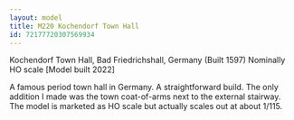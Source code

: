 ```yaml
---
layout: model
title: M220 Kochendorf Town Hall
id: 72177720307569934
---
```


Kochendorf Town Hall, Bad Friedrichshall, Germany (Built 1597)
Nominally HO scale [Model built 2022]

A famous period town hall in Germany. A straightforward build. The only addition I made was the town coat-of-arms next to the external stairway. The model is marketed as HO scale but actually scales out at about 1/115.



